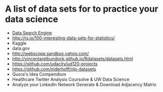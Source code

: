 
# A list of data sets for to practice your data science
* [Data Search Engine](https://cse.google.com/cse/)
* http://rs.io/100-interesting-data-sets-for-statistics/
* Kaggle
* data.gov
* http://webscope.sandbox.yahoo.com/
* http://vincentarelbundock.github.io/Rdatasets/datasets.html
* https://github.com/udacity/ud120-projects
* https://github.com/niderhoff/nlp-datasets
* Quora's Idea Compendium
* Healthcare Twitter Analysis Coursolve & UW Data Science
* Analyze your LinkedIn Network Generate & Download Adjacency Matrix
